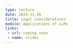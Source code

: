 ```yaml
---
type: lecture
date: 2024-11-26
title: Legal considerations
module: Applications of LLMs
links: 
 - url: coming soon
 - name: slides
---
```

<!-- **Suggested Readings:** -->
<!-- - [Readings 1](coming_soon) -->
<!-- - [Readings 2](coming_soon) -->

